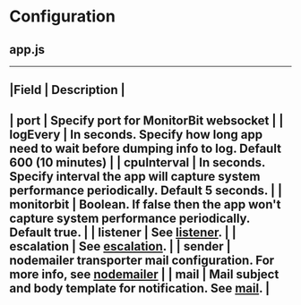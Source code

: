 # Configuration
## app.js

----------
|Field | Description |
----------
| port | Specify port for MonitorBit websocket |
| logEvery | In seconds. Specify how long app need to wait before dumping info to log. Default 600 (10 minutes) |
| cpuInterval | In seconds. Specify interval the app will capture system performance periodically. Default 5 seconds. |
| monitorbit | Boolean. If false then the app won't capture system performance periodically. Default true. |
| listener | See [listener](#app_listener). |
| escalation | See [escalation](#app_escalation). |
| sender | nodemailer transporter mail configuration. For more info, see [nodemailer](https://nodemailer.com) |
| mail | Mail subject and body template for notification. See [mail](#app_mail). |
----------